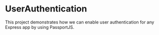 # UserAuthentication
This project demonstrates how we can enable user authentication for any Express app by using PassportJS.
